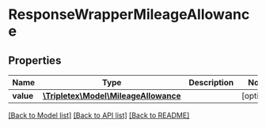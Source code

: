# ResponseWrapperMileageAllowance

## Properties
Name | Type | Description | Notes
------------ | ------------- | ------------- | -------------
**value** | [**\Tripletex\Model\MileageAllowance**](MileageAllowance.md) |  | [optional] 

[[Back to Model list]](../README.md#documentation-for-models) [[Back to API list]](../README.md#documentation-for-api-endpoints) [[Back to README]](../README.md)


